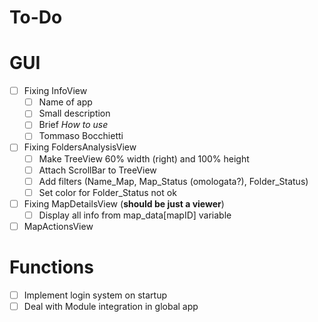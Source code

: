 # To-Do

# GUI

-   [ ] Fixing InfoView
    -   [ ] Name of app
    -   [ ] Small description
    -   [ ] Brief _How to use_
    -   [ ] Tommaso Bocchietti
-   [ ] Fixing FoldersAnalysisView
    -   [ ] Make TreeView 60% width (right) and 100% height
    -   [ ] Attach ScrollBar to TreeView
    -   [ ] Add filters (Name_Map, Map_Status (omologata?), Folder_Status)
    -   [ ] Set color for Folder_Status not ok
-   [ ] Fixing MapDetailsView (**should be just a viewer**)
    -   [ ] Display all info from map_data[mapID] variable
-   [ ] MapActionsView

# Functions

-   [ ] Implement login system on startup
-   [ ] Deal with Module integration in global app
